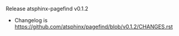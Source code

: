 Release atsphinx-pagefind v0.1.2

- Changelog is https://github.com/atsphinx/pagefind/blob/v0.1.2/CHANGES.rst
